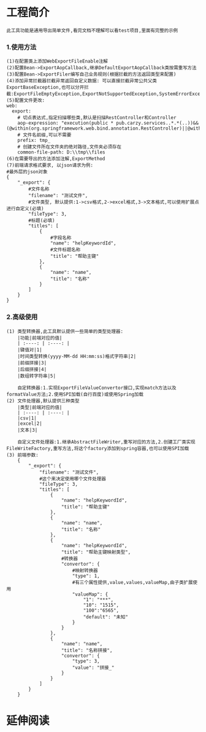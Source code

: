 # 工程简介

    此工具功能是通用导出简单文件,看完文档不理解可以看test项目,里面有完整的示例

### 1.使用方法
    (1)在配置类上添加WebExportFileEnable注解
    (2)配置Bean->ExportAopCallback,继承DefaultExportAopCallback类按需重写方法
    (3)配置Bean->ExportFiler编写自己业务规则(根据拦截的方法返回类型来配置)
    (4)添加异常拦截器拦截异常返回自定义数据: 可以直接拦截异常公共父类ExportBaseException,也可以分开拦截:ExportFileEmptyException,ExportNotSupportedException,SystemErrorException
    (5)配置文件更改:
    web:
      export:
        # 切点表达式,指定扫描哪些类,默认是扫描RestController和Controller
        aop-expression: "execution(public * pub.carzy.services..*.*(..))&&(@within(org.springframework.web.bind.annotation.RestController)||@within(org.springframework.stereotype.Controller))"
        # 文件名前缀,可以不需要
        prefix: tmp_
        # 创建文件所在文件夹的绝对路径,文件夹必须存在
        common-file-path: D:\\tmp\\files
    (6)在需要导出的方法添加注解,ExportMethod
    (7)前端请求格式要求, 以json请求为例:
    #最外层的json对象
    {
        "_export": {
            #文件名称
            "filename": "测试文件",
            #文件类型, 默认提供:1->csv格式,2->excel格式,3->文本格式,可以使用扩展点进行自定义(必填)
            "fileType": 3,
            #标题(必填)
            "titles": [
                {
                    #字段名称
                    "name": "helpKeywordId",
                    #文件标题名称
                    "title": "帮助主键"
                },
                {
                    "name": "name",
                    "title": "名称"
                }
            ]
        }
    }

### 2.高级使用
    (1) 类型转换器,此工具默认提供一些简单的类型处理器:
        |功能|前端对应的值|
        | :----: | :----: |
        |键值对|1|
        |时间类型转换(yyyy-MM-dd HH:mm:ss)格式字符串|2|
        |前缀拼接|3|
        |后缀拼接|4|
        |数组转字符串|5|

        自定转换器:1.实现ExportFileValueConvertor接口,实现match方法以及formatValue方法;2.使用SPI加载(自行百度)或使用Spring加载
    (2) 文件处理器,默认提供三种类型
        |类型|前端对应的值|
        | :----: | :----: |
        |csv|1|
        |excel|2|
        |文本|3|

        自定义文件处理器:1.继承AbstractFileWriter,重写对应的方法,2.创建工厂类实现FileWriteFactory,重写方法,将这个factory添加到spring容器,也可以使用SPI加载
    (3) 前端参数:
        {
            "_export": {
                "filename": "测试文件",
                #这个来决定使用哪个文件处理器
                "fileType": 3,
                "titles": [
                    {
                        "name": "helpKeywordId",
                        "title": "帮助主键"
                    },
                    {
                        "name": "name",
                        "title": "名称"
                    },
                    {
                        "name": "helpKeywordId",
                        "title": "帮助主键映射类型",
                        #转换器
                        "convertor": {
                            #映射转换器
                            "type": 1,
                            #有三个属性提供,value,values,valueMap,由子类扩展使用
                            "valueMap": {
                                "1": "***",
                                "10": "1515",
                                "100":"6565",
                                "default": "未知"
                            }
                        }
                    },
                    {
                        "name": "name",
                        "title": "名称拼接",
                        "convertor": {
                            "type": 3,
                            "value": "拼接_"
                        }
                    }
                ]
            }
        }
# 延伸阅读

